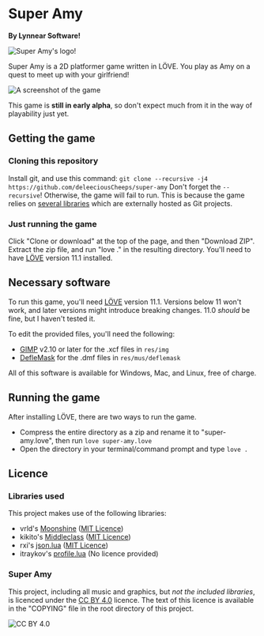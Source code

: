 # Super Amy
**By Lynnear Software!**

![Super Amy's logo!](https://raw.githubusercontent.com/deleeciousCheeps/super-amy/master/res/img/logo.png "Super Amy's logo!")

Super Amy is a 2D platformer game written in LÖVE. You play as Amy on a quest to meet up with your girlfriend!

![A screenshot of the game](https://raw.githubusercontent.com/deleeciousCheeps/super-amy/master/res/img/screenshot.png "A screenshot of the game")

This game is **still in early alpha**, so don't expect much from it in the way of playability just yet.

## Getting the game
### Cloning this repository
Install git, and use this command:
`git clone --recursive -j4 https://github.com/deleeciousCheeps/super-amy`
Don't forget the `--recursive`! Otherwise, the game will fail to run. This is because the game relies on [several libraries](#libraries-used) which are externally hosted as Git projects.
### Just running the game
Click "Clone or download" at the top of the page, and then "Download ZIP". Extract the zip file, and run "love ." in the resulting directory. You'll need to have [LÖVE](https://love2d.org/) version 11.1 installed.

## Necessary software
To run this game, you'll need [LÖVE](https://love2d.org/) version 11.1. Versions below 11 won't work, and later versions might introduce breaking changes. 11.0 *should* be fine, but I haven't tested it.

To edit the provided files, you'll need the following:
- [GIMP](https://www.gimp.org/) v2.10 or later for the .xcf files in `res/img`
- [DefleMask](http://www.deflemask.com/) for the .dmf files in `res/mus/deflemask`

All of this software is available for Windows, Mac, and Linux, free of charge.

## Running the game
After installing LÖVE, there are two ways to run the game.
- Compress the entire directory as a zip and rename it to "super-amy.love", then run `love super-amy.love`
- Open the directory in your terminal/command prompt and type `love .`

## Licence
### Libraries used
This project makes use of the following libraries:
- vrld's [Moonshine](https://github.com/vrld/moonshine) ([MIT Licence](https://github.com/vrld/moonshine#license))
- kikito's [Middleclass](https://github.com/kikito/middleclass) ([MIT Licence](https://github.com/kikito/middleclass/blob/master/MIT-LICENSE.txt))
- rxi's [json.lua](https://github.com/rxi/json.lua) ([MIT Licence](https://github.com/rxi/json.lua/blob/master/LICENSE))
- itraykov's [profile.lua](https://bitbucket.org/itraykov/profile.lua/) (No licence provided)

### Super Amy
This project, including all music and graphics, but *not the included libraries*, is licenced under the [CC BY 4.0](https://creativecommons.org/licenses/by/4.0/) licence. The text of this licence is available in the "COPYING" file in the root directory of this project.

![CC BY 4.0](https://licensebuttons.net/l/by/4.0/88x31.png "CC BY 4.0")